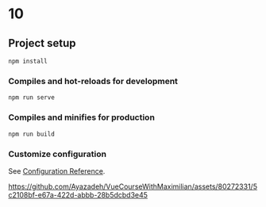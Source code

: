 # 10

## Project setup
```
npm install
```

### Compiles and hot-reloads for development
```
npm run serve
```

### Compiles and minifies for production
```
npm run build
```

### Customize configuration
See [Configuration Reference](https://cli.vuejs.org/config/).


https://github.com/Ayazadeh/VueCourseWithMaximilian/assets/80272331/5c2108bf-e67a-422d-abbb-28b5dcbd3e45

